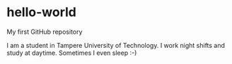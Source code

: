 # hello-world
My first GitHub repository 

I am a student in Tampere University of Technology. I work night shifts and study at daytime.
Sometimes I even sleep :-)
